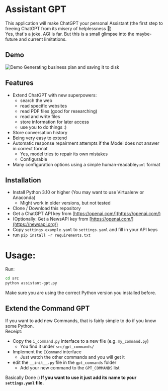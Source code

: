 # Assistant GPT
This application will make ChatGPT your personal Assistant (the first step to freeing ChatGPT from its misery of helplessness 🎉)<br />
Yes, that's a joke. AGI is far. But this is a small glimpse into the maybe-future and current limitations.

## Demo
![Demo Generating business plan and saving it to disk](assets/usage_example_business_plan.gif)

## Features
- Extend ChatGPT with new superpowers:
  - search the web
  - read specific websites
  - read PDF files (good for researching)
  - read and write files
  - store information for later access
  - use you to do things :)
- Store conversation history
- Being very easy to extend
- Automatic response repairment attempts if the Model does not answer in correct format
  - Yes, model tries to repair its own mistakes
  - Configurable
- Many configuration options using a simple human-readable`yaml` format
## Installation
- Install Python 3.10 or higher (You may want to use Virtualenv or Anaconda)
  - Might work in older versions, but not tested 
- Clone / Download this repository
- Get a ChatGPT API key from [https://openai.com/](https://openai.com/)
- (Optionally: Get a NewsAPI key from [https://openai.com/](https://newsapi.org/)
- Copy `settings.example.yaml` to `settings.yaml` and fill in your API keys
- run `pip install -r requirements.txt`

# Usage:
Run:
```bash
cd src
python assistant-gpt.py
```
Make sure you are using the correct Python version you installed before.


## Extend the Command GPT
If you want to add new Commands, that is fairly simple to do if you know some Python. <br />
Receipt:
- Copy the `i_command.py` interface to a new file (e.g. `my_command.py`)
  - You find it under `src/gpt_commands/`
- Implement the `ICommand` interface
  - Just watch the other commands and you will get it
- edit the `__init__.py` file in the `gpt_commands` folder
  - Add your new command to the `GPT_COMMANDS` list

Basically Done :)<b />
If you want to use it just add its name to your `settings.yaml` file.
